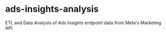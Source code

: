 # ads-insights-analysis
ETL and Data Analysis of Ads Insights endpoint data from Meta's Marketing API.
